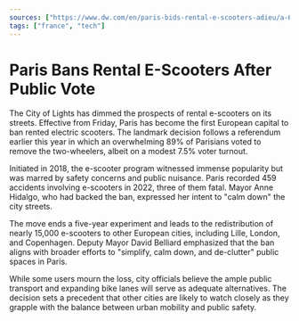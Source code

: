 ```yaml
---
sources: ["https://www.dw.com/en/paris-bids-rental-e-scooters-adieu/a-66696446", "https://www.theguardian.com/world/2023/aug/31/rented-e-scooters-cleared-from-paris-streets-on-eve-of-ban"]
tags: ["france", "tech"]
---
```

# Paris Bans Rental E-Scooters After Public Vote

The City of Lights has dimmed the prospects of rental e-scooters on its streets. Effective from Friday, Paris has become the first European capital to ban rented electric scooters. The landmark decision follows a referendum earlier this year in which an overwhelming 89% of Parisians voted to remove the two-wheelers, albeit on a modest 7.5% voter turnout.

Initiated in 2018, the e-scooter program witnessed immense popularity but was marred by safety concerns and public nuisance. Paris recorded 459 accidents involving e-scooters in 2022, three of them fatal. Mayor Anne Hidalgo, who had backed the ban, expressed her intent to "calm down" the city streets.

The move ends a five-year experiment and leads to the redistribution of nearly 15,000 e-scooters to other European cities, including Lille, London, and Copenhagen. Deputy Mayor David Belliard emphasized that the ban aligns with broader efforts to "simplify, calm down, and de-clutter" public spaces in Paris.

While some users mourn the loss, city officials believe the ample public transport and expanding bike lanes will serve as adequate alternatives. The decision sets a precedent that other cities are likely to watch closely as they grapple with the balance between urban mobility and public safety.